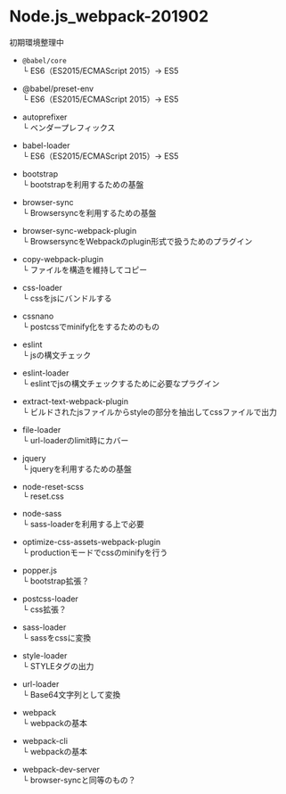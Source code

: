 # Node.js_webpack-201902
初期環境整理中


- `@babel/core`  
  └ ES6（ES2015/ECMAScript 2015）→ ES5

- @babel/preset-env  
  └ ES6（ES2015/ECMAScript 2015）→ ES5

- autoprefixer  
  └ ベンダープレフィックス

- babel-loader  
  └ ES6（ES2015/ECMAScript 2015）→ ES5

- bootstrap  
  └ bootstrapを利用するための基盤

- browser-sync  
  └ Browsersyncを利用するための基盤

- browser-sync-webpack-plugin  
  └ BrowsersyncをWebpackのplugin形式で扱うためのプラグイン

- copy-webpack-plugin  
  └ ファイルを構造を維持してコピー

- css-loader  
  └ cssをjsにバンドルする

- cssnano  
  └ postcssでminify化をするためのもの

- eslint  
  └ jsの構文チェック

- eslint-loader  
  └ eslintでjsの構文チェックするために必要なプラグイン

- extract-text-webpack-plugin  
  └ ビルドされたjsファイルからstyleの部分を抽出してcssファイルで出力

- file-loader  
  └ url-loaderのlimit時にカバー

- jquery  
  └ jqueryを利用するための基盤

- node-reset-scss  
  └ reset.css

- node-sass  
  └ sass-loaderを利用する上で必要

- optimize-css-assets-webpack-plugin  
  └ productionモードでcssのminifyを行う

- popper.js  
  └ bootstrap拡張？

- postcss-loader  
  └ css拡張？

- sass-loader  
  └ sassをcssに変換

- style-loader  
  └ STYLEタグの出力

- url-loader  
  └ Base64文字列として変換

- webpack  
  └ webpackの基本

- webpack-cli  
  └ webpackの基本

- webpack-dev-server  
  └ browser-syncと同等のもの？







